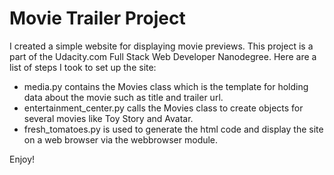 # Movie Trailer Project
I created a simple website for displaying movie previews. This project is a part of the Udacity.com Full Stack Web 
Developer Nanodegree. Here are a list of steps I took to set up the site:

* media.py contains the Movies class which is the template for holding data about the movie such as title and trailer url.
* entertainment_center.py calls the Movies class to create objects for several movies like Toy Story and Avatar.
* fresh_tomatoes.py is used to generate the html code and display the site on a web browser via the webbrowser module.

Enjoy!
